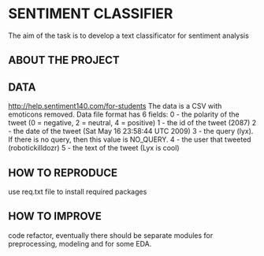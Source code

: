 # SENTIMENT CLASSIFIER
The aim of the task is to develop a text classificator for sentiment analysis

## ABOUT THE PROJECT

## DATA
http://help.sentiment140.com/for-students
The data is a CSV with emoticons removed. Data file format has 6 fields:
0 - the polarity of the tweet (0 = negative, 2 = neutral, 4 = positive)
1 - the id of the tweet (2087)
2 - the date of the tweet (Sat May 16 23:58:44 UTC 2009)
3 - the query (lyx). If there is no query, then this value is NO_QUERY.
4 - the user that tweeted (robotickilldozr)
5 - the text of the tweet (Lyx is cool)

## HOW TO REPRODUCE
use req.txt file to install required packages

## HOW TO IMPROVE
code refactor, eventually there should be separate modules for preprocessing, modeling and for some EDA.


